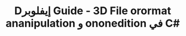 ﻿---
title: Dإيفلوبر Guide - 3D File orormat ananipulation و ononedition في C#
linktitle: Dإيفلوبر Gأويد
type: docs
weight: 20
url: /ar/net/developer-guide/
description: Dإيفلوبر Guide القسم للكشف عن ، إنشاء ، قراءة ، تحويل وتعديل 3D تنسيقات الملفات في C# .NET.
---
